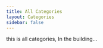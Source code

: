 ```yaml
---
title: All Categories
layout: Categories
sidebar: false
---
```


this is all categories, In the building...